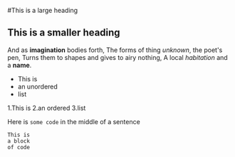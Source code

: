 #This is a large heading

## This is a smaller heading

And as **imagination** bodies forth,
The forms of thing *unknown*, the poet's pen,
Turns them to shapes and gives to airy nothing,
A local *habitation* and a **name**.

- This is
- an unordered
- list


1.This is
2.an ordered
3.list

Here is `some code` in the middle of a sentence

```
This is
a block
of code
```

